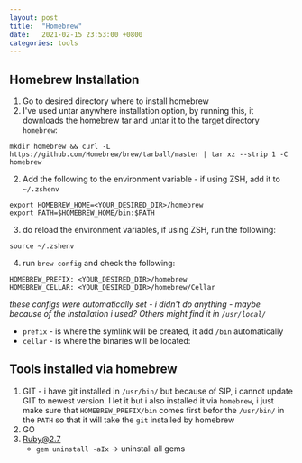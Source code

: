 ```yaml
---
layout: post
title:  "Homebrew"
date:   2021-02-15 23:53:00 +0800
categories: tools
---
```

## Homebrew Installation
1. Go to desired directory where to install homebrew
1. I've used untar anywhere installation option, by running this, it downloads the homebrew tar and untar it to the target directory `homebrew`:
```
mkdir homebrew && curl -L https://github.com/Homebrew/brew/tarball/master | tar xz --strip 1 -C homebrew
```
2. Add the following to the environment variable - if using ZSH, add it to `~/.zshenv`
```
export HOMEBREW_HOME=<YOUR_DESIRED_DIR>/homebrew
export PATH=$HOMEBREW_HOME/bin:$PATH
```
3. do reload the environment variables, if using ZSH, run the following:
```
source ~/.zshenv
```

4. run `brew config` and check the following:
```
HOMEBREW_PREFIX: <YOUR_DESIRED_DIR>/homebrew
HOMEBREW_CELLAR: <YOUR_DESIRED_DIR>/homebrew/Cellar
```
*these configs were automatically set  - i didn't do anything - maybe because of the installation i used? Others might find it in `/usr/local/`*
* `prefix` - is where the symlink will be created, it add `/bin` automatically
* `cellar` - is where the binaries will be located:

## Tools installed via homebrew
1. GIT - i have git installed in `/usr/bin/` but because of SIP, i cannot update GIT to newest version. I let it but i also installed it via `homebrew`, i just make sure that `HOMEBREW_PREFIX/bin` comes first befor the `/usr/bin/` in the `PATH` so that it will take the `git` installed by homebrew
2. GO
3. Ruby@2.7
    - `gem uninstall -aIx` ->  uninstall all gems

